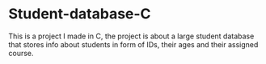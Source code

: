# Student-database-C
This is a project I made in C, the project is about a large student database that stores info about students in form of IDs, their ages and their assigned course.
